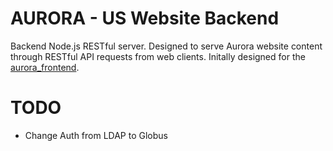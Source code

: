 # AURORA - US Website Backend
Backend Node.js RESTful server. Designed to serve Aurora website content through RESTful API requests from web clients. Initally designed for the [aurora_frontend](https://github.com/bryan-learn/aurora_frontend).

# TODO
* Change Auth from LDAP to Globus
